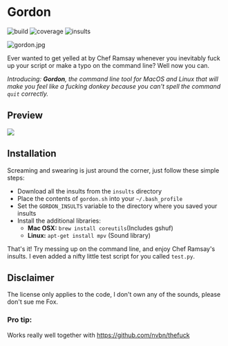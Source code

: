 # Gordon

![build](https://img.shields.io/badge/build-passing-brightgreen.svg)
![coverage](https://img.shields.io/badge/coverage-100%25-brightgreen.svg)
![insults](https://img.shields.io/badge/insults-78-brightgreen.svg)

![gordon.jpg](gordon.jpg)

Ever wanted to get yelled at by Chef Ramsay whenever you inevitably fuck up
your script or make a typo on the command line? Well now you can. 

*Introducing: **Gordon**, the command line tool for MacOS and Linux that will make you 
feel like a fucking donkey because you can't spell the command `quit` correctly.*

## Preview
[![](https://img.youtube.com/vi/OT6i7RwEEB8/maxresdefault.jpg?1)](https://www.youtube.com/watch?v=OT6i7RwEEB8&feature=youtu.be)

## Installation
Screaming and swearing is just around the corner, just follow these simple steps:

* Download all the insults from the `insults` directory
* Place the contents of `gordon.sh` into your `~/.bash_profile`
* Set the `GORDON_INSULTS` variable to the directory where you saved your insults
* Install the additional libraries:
    * **Mac OSX:** `brew install coreutils`(Includes gshuf)
    * **Linux:** `apt-get install mpv` (Sound library)

That's it! Try messing up on the command line, and enjoy Chef Ramsay's insults.
I even added a nifty little test script for you called `test.py`.

## Disclaimer
The license only applies to the code, I don't own any of the sounds, please don't sue me Fox.

### Pro tip:
Works really well together with https://github.com/nvbn/thefuck
